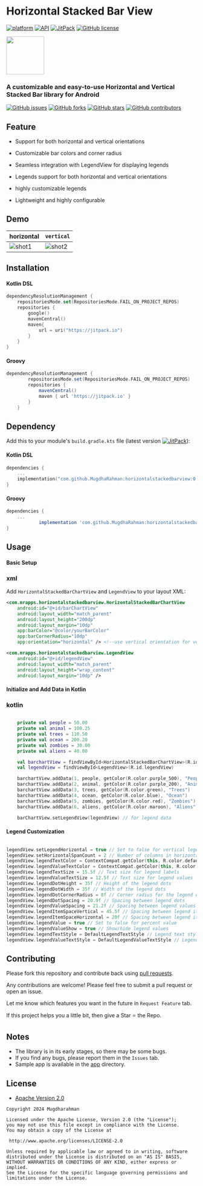 # Horizontal Stacked Bar View

<a href="https://www.android.com"><img src="https://img.shields.io/badge/platform-Android-yellow.svg" alt="platform"/></a>
<a href="https://android-arsenal.com/api?level=21"><img src="https://img.shields.io/badge/API-24%2B-brightgreen.svg?style=flat" alt="API"/></a>
<a href="https://jitpack.io/#MugdhaRahman/horizontalstackedbarview"><img src="https://jitpack.io/v/MugdhaRahman/horizontalstackedbarview.svg" alt="JitPack"></a>
<a href="https://github.com/MugdhaRahman/horizontalstackedbarview/blob/master/LICENSE"><img src="https://img.shields.io/github/license/ahmmedrejowan/DeviceInfo" alt="GitHub license"/></a>


 <img src="https://github.com/MugdhaRahman/horizontalstackedbarview/assets/113788414/86baed63-cddb-4b0b-8df8-0c1ae0428dfa" width = "100" height = "100" alt=""/>

 <h3>A customizable and easy-to-use Horizontal and Vertical Stacked Bar library for Android<b></b></h3>

  <p> <a href="https://github.com/MugdhaRahman/horizontalstackedbarview/issues"><img src="https://img.shields.io/github/issues/MugdhaRahman/horizontalstackedbarview" alt="GitHub issues"></a>
   <a href="https://github.com/MugdhaRahman/horizontalstackedbarview/network"><img src="https://img.shields.io/github/forks/MugdhaRahman/horizontalstackedbarview" alt="GitHub forks"></a> 
   <a href="https://github.com/MugdhaRahman/horizontalstackedbarview/stargazers"><img src="https://img.shields.io/github/stars/MugdhaRahman/horizontalstackedbarview" alt="GitHub stars"></a> 
   <a href="https://github.com/MugdhaRahman/horizontalstackedbarview/graphs/contributors"> <img src="https://img.shields.io/github/contributors/MugdhaRahman/horizontalstackedbarview" alt="GitHub contributors"></a>  </p>

 ## Feature

   - Support for both horizontal and vertical orientations

   - Customizable bar colors and corner radius

   - Seamless integration with LegendView for displaying legends

   - Legends support for both horizontal and vertical orientations

   - highly customizable legends 

   - Lightweight and highly configurable


## Demo

|horizontal|`vertical`|
|---|---|
| ![shot1](https://github.com/MugdhaRahman/horizontalstackedbarview/assets/113788414/c635cebd-4636-4fd7-8807-59f731e12d0c) | ![shot2](https://github.com/MugdhaRahman/horizontalstackedbarview/assets/113788414/961bc7fe-2d71-424e-b53d-70dc5a128b39)


## Installation

#### Kotlin DSL


``` Kotlin
dependencyResolutionManagement {
    repositoriesMode.set(RepositoriesMode.FAIL_ON_PROJECT_REPOS)
    repositories {
        google()
        mavenCentral()
        maven{
            url = uri("https://jitpack.io")
        }
    }
}
```

#### Groovy



``` groovy
dependencyResolutionManagement {
		repositoriesMode.set(RepositoriesMode.FAIL_ON_PROJECT_REPOS)
		repositories {
			mavenCentral()
			maven { url 'https://jitpack.io' }
		}
	}
```



## Dependency
Add this to your module's `build.gradle.kts` file (latest version <a href="https://jitpack.io/#MugdhaRahman/horizontalstackedbarview"><img src="https://jitpack.io/v/MugdhaRahman/horizontalstackedbarview.svg" alt="JitPack"></a>):

#### Kotlin DSL

``` kotlin
dependencies {
    ...
    implementation("com.github.MugdhaRahman:horizontalstackedbarview:0.2")
}
```

#### Groovy

``` groovy
dependencies {
    ...
	        implementation 'com.github.MugdhaRahman:horizontalstackedbarview:0.2'
}
```

## Usage

#### Basic Setup


### xml

Add `HorizontalStackedBarChartView` and `LegendView` to your layout XML:

``` XML 
<com.mrapps.horizontalstackedbarview.HorizontalStackedBarChartView
    android:id="@+id/barChartView"
    android:layout_width="match_parent"
    android:layout_height="200dp"
    android:layout_margin="10dp"
    app:barColor="@color/yourBarColor"
    app:barCornerRadius="10dp"
    app:orientation="horizontal" /> <!--use vertical orientation for vertical bar -->

<com.mrapps.horizontalstackedbarview.LegendView
    android:id="@+id/legendView"
    android:layout_width="match_parent"
    android:layout_height="wrap_content"
    android:layout_margin="10dp" />

```

#### Initialize and Add Data in Kotlin

### kotlin

```kotlin

    private val people = 50.00
    private val animal = 100.25
    private val trees = 110.50
    private val ocean = 200.20
    private val zombies = 30.00
    private val aliens = 40.00

    val barchartView = findViewById<HorizontalStackedBarChartView>(R.id.barChartView)
    val legendView = findViewById<LegendView>(R.id.legendView)

    barchartView.addData(1, people, getColor(R.color.purple_500), "People") // add the color values
    barchartView.addData(2, animal, getColor(R.color.purple_200), "Animal")
    barchartView.addData(3, trees, getColor(R.color.green), "Trees")
    barchartView.addData(4, ocean, getColor(R.color.blue), "Ocean")
    barchartView.addData(5, zombies, getColor(R.color.red), "Zombies")
    barchartView.addData(6, aliens, getColor(R.color.maroon), "Aliens")

    barChartView.setLegendView(legendView) // for legend data

```

#### Legend Customization

```kotlin

legendView.setLegendHorizontal = true // Set to false for vertical legends
legendView.setHorizontalSpanCount = 2 // Number of columns in horizontal layout
legendView.legendTextColor = ContextCompat.getColor(this, R.color.default_legend_text_color)
legendView.legendValueTextColor = ContextCompat.getColor(this, R.color.default_legend_sub_text_color)
legendView.legendTextSize = 15.5f // Text size for legend labels
legendView.legendValueTextSize = 12.5f // Text size for legend values
legendView.legendDotHeight = 35f // Height of the legend dots
legendView.legendDotWidth = 35f // Width of the legend dots
legendView.legendDotCornerRadius = 8f // Corner radius for the legend dots
legendView.legendDotSpacing = 20.9f // Spacing between legend dots
legendView.legendValueSpacing = 21.2f // Spacing between legend values
legendView.legendItemSpaceVertical = 45.5f // Spacing between legend iteam vertical
legendView.legendItemSpaceHorizontal = 20f // Spacing between legend iteam horizontal
legendView.legendValue = true // Set to false for percent value
legendView.legendValueShow = true // Show/hide legend values
legendView.legendTextStyle = DefaultLegendTextStyle // Legend text style
legendView.legendValueTextStyle = DefaultLegendValueTextStyle // Legend value text style

```

## Contributing

Please fork this repository and contribute back using [pull requests](https://github.com/MugdhaRahman/horizontalstackedbarview/pulls).

Any contributions are welcome! Please feel free to submit a pull request or open an issue.


Let me know which features you want in the future in `Request Feature` tab.

If this project helps you a little bit, then give a Star ⭐ the Repo.


## Notes
- The library is in its early stages, so there may be some bugs.
- If you find any bugs, please report them in the `Issues` tab.
- Sample app is available in the [app](https://github.com/MugdhaRahman/horizontalstackedbarview/tree/master/app/build/outputs/apk/debug) directory.


## License
* [Apache Version 2.0](http://www.apache.org/licenses/LICENSE-2.0.html)

```
Copyright 2024 Mugdharahman

Licensed under the Apache License, Version 2.0 (the "License");
you may not use this file except in compliance with the License.
You may obtain a copy of the License at

 http://www.apache.org/licenses/LICENSE-2.0

Unless required by applicable law or agreed to in writing, software
distributed under the License is distributed on an "AS IS" BASIS,
WITHOUT WARRANTIES OR CONDITIONS OF ANY KIND, either express or implied.
See the License for the specific language governing permissions and
limitations under the License.

```
